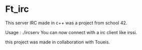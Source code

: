 # Ft_irc
This server IRC made in c++ was a project from school 42.


Usage : ./ircserv <port> <password>
You can now connect with a irc client like irssi.

this project was made in collaboration with Toueis.
